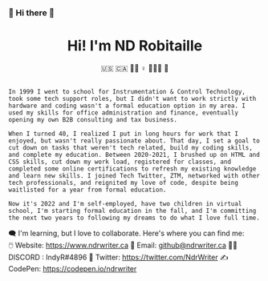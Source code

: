 ### 🖖 Hi there 👋 

<center><h1>Hi! I'm ND Robitaille</h1></center>
	<center> 🇺🇸 🇨🇦 👩‍🎓 ♀️ 👩‍👧‍👦 📔</center><br>
	
	
	In 1999 I went to school for Instrumentation & Control Technology, took some tech support roles, but I didn't want to work strictly with hardware and coding wasn't a formal education option in my area. I used my skills for office administration and finance, eventually opening my own B2B consulting and tax business. 
	
	When I turned 40, I realized I put in long hours for work that I enjoyed, but wasn't really passionate about. That day, I set a goal to cut down on tasks that weren't tech related, build my coding skills, and complete my education. Between 2020-2021, I brushed up on HTML and CSS skills, cut down my work load, registered for classes, and completed some online certifications to refresh my existing knowledge and learn new skills. I joined Tech Twitter, ZTM, networked with other tech professionals, and reignited my love of code, despite being waitlisted for a year from formal education.
	
	Now it's 2022 and I'm self-employed, have two children in virtual school, I'm starting formal education in the fall, and I'm committing the next two years to following my dreams to do what I love full time.
  
  
 🗨️      I'm learning, but I love to collaborate. Here's where you can find me:<br>
          🖱️  Website: https://www.ndrwriter.ca
          📧 Email: github@ndrwriter.ca
          👱‍♀️ DISCORD :  IndyR#4896
          👤 Twitter: https://twitter.com/NdrWriter
	  ✍️ CodePen: https://codepen.io/ndrwriter
	        
